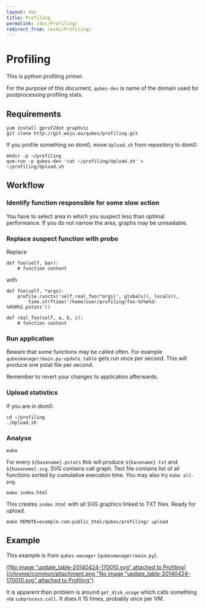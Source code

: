 ```yaml
---
layout: doc
title: Profiling
permalink: /doc/Profiling/
redirect_from: /wiki/Profiling/
---
```


Profiling
=========

This is python profiling primer.

For the purpose of this document, `qubes-dev` is name of the domain used for postprocessing profiling stats.

Requirements
------------

```
yum install gprof2dot graphviz
git clone http://git.woju.eu/qubes/profiling.git
```

If you profile something on dom0, move `Upload.sh` from repository to dom0:

```
mkdir -p ~/profiling
qvm-run -p qubes-dev 'cat ~/profiling/Upload.sh' > ~/profiling/Upload.sh
```

Workflow
--------

### Identify function responsible for some slow action

You have to select area in which you suspect less than optimal performance. If you do not narrow the area, graphs may be unreadable.

### Replace suspect function with probe

Replace

    def foo(self, bar):
        # function content

with

    def foo(self, *args):
        profile.runctx('self.real_foo(*args)', globals(), locals(),
            time.strftime('/home/user/profiling/foo-%Y%m%d-%H%M%S.pstats'))

    def real_foo(self, a, b, c):
        # function content

### Run application

Beware that some functions may be called often. For example `qubesmanager/main.py:update_table` gets run once per second. This will produce one pstat file per second.

Remember to revert your changes to application afterwards.

### Upload statistics

If you are in dom0:

```
cd ~/profiling
./Upload.sh
```

### Analyse

```
make
```

For every `${basename}.pstats` this will produce `${basename}.txt` and `${basename}.svg`. SVG contains call graph. Text file contains list of all functions sorted by cumulative execution time. You may also try `make all-png`.

```
make index.html
```

This creates `index.html` with all SVG graphics linked to TXT files. Ready for upload.

```
make REMOTE=example.com:public_html/qubes/profiling/ upload
```

Example
-------

This example is from `qubes-manager` (`qubesmanager/main.py`).

[![No image "update\_table-20140424-170010.svg" attached to Profiling](/chrome/common/attachment.png "No image "update_table-20140424-170010.svg" attached to Profiling")](/attachment/wiki/Profiling/update_table-20140424-170010.svg)

It is apparent than problem is around `get_disk_usage` which calls something via `subprocess.call`. It does it 15 times, probably once per VM.
